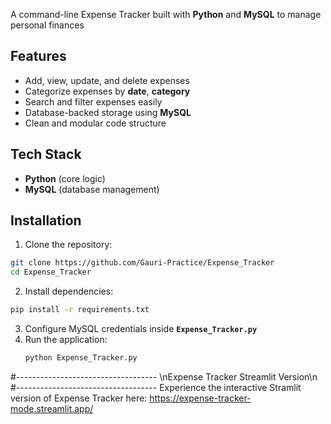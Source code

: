 A command-line Expense Tracker built with **Python** and **MySQL** to manage personal finances

## Features
- Add, view, update, and delete expenses
- Categorize expenses by **date**, **category**
- Search and filter expenses easily
- Database-backed storage using **MySQL**
- Clean and modular code structure

## Tech Stack
- **Python** (core logic)
- **MySQL** (database management)

## Installation
1. Clone the repository:
  ```bash
  git clone https://github.com/Gauri-Practice/Expense_Tracker
  cd Expense_Tracker
  ```
2. Install dependencies:
  ```bash
  pip install -r requirements.txt
  ```
3. Configure MySQL credentials inside **`Expense_Tracker.py`**
4. Run the application:
   ```bash
   python Expense_Tracker.py
   ```


#-----------------------------------
\nExpense Tracker Streamlit Version\n
#-----------------------------------
Experience the interactive Stramlit version of Expense Tracker here:
https://expense-tracker-mode.streamlit.app/
